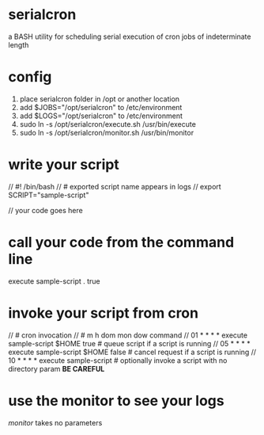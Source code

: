 # serialcron
a BASH utility for scheduling serial execution of cron jobs of indeterminate length

# config

1. place serialcron folder in /opt or another location
2. add $JOBS="/opt/serialcron" to /etc/environment
3. add $LOGS="/opt/serialcron" to /etc/environment
4. sudo ln -s /opt/serialcron/execute.sh /usr/bin/execute
5. sudo ln -s /opt/serialcron/monitor.sh /usr/bin/monitor

# write your script

// #! /bin/bash
// # exported script name appears in logs
// export SCRIPT="sample-script"

// your code goes here

# call your code from the command line

execute sample-script . true

# invoke your script from cron

// # cron invocation
// # m h  dom mon dow   command
// 01 * * * * execute sample-script $HOME true  # queue script if a script is running
// 05 * * * * execute sample-script $HOME false # cancel request if a script is running
// 10 * * * * execute sample-script # optionally invoke a script with no directory param **BE CAREFUL**

# use the monitor to see your logs

_monitor_ takes no parameters

